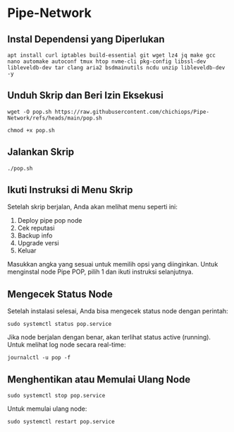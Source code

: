 # Pipe-Network

## Instal Dependensi yang Diperlukan
```
apt install curl iptables build-essential git wget lz4 jq make gcc nano automake autoconf tmux htop nvme-cli pkg-config libssl-dev libleveldb-dev tar clang aria2 bsdmainutils ncdu unzip libleveldb-dev -y
```
## Unduh Skrip dan Beri Izin Eksekusi

```
wget -O pop.sh https://raw.githubusercontent.com/chichiops/Pipe-Network/refs/heads/main/pop.sh
```
```
chmod +x pop.sh
```
##  Jalankan Skrip
```
./pop.sh 
```
## Ikuti Instruksi di Menu Skrip
Setelah skrip berjalan, Anda akan melihat menu seperti ini:
1. Deploy pipe pop node
2. Cek reputasi
3. Backup info
4. Upgrade versi
5. Keluar

Masukkan angka yang sesuai untuk memilih opsi yang diinginkan. Untuk menginstal node Pipe POP, pilih 1 dan ikuti instruksi selanjutnya.

## Mengecek Status Node 
Setelah instalasi selesai, Anda bisa mengecek status node dengan perintah:
```
sudo systemctl status pop.service
```
Jika node berjalan dengan benar, akan terlihat status active (running). Untuk melihat log node secara real-time:
```
journalctl -u pop -f
```
## Menghentikan atau Memulai Ulang Node
```
sudo systemctl stop pop.service
```
Untuk memulai ulang node:
```
sudo systemctl restart pop.service
```
